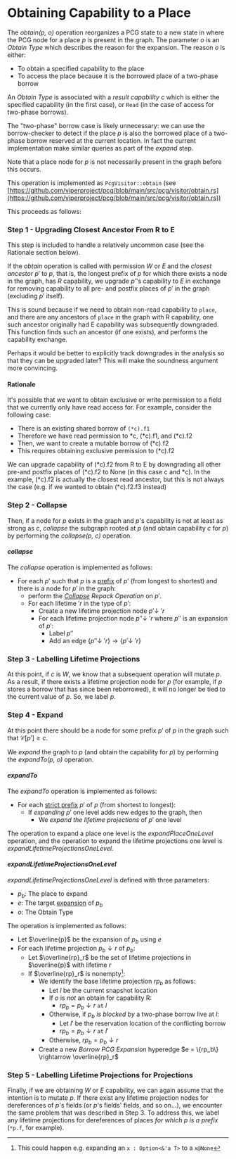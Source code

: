 # Obtaining Capability to a Place

The *obtain(p, o)* operation reorganizes a PCG state to a new state in where the
PCG node for a place $p$ is present in the graph. The parameter *o* is an
*Obtain Type* which describes the reason for the expansion. The reason $o$ is either:

- To obtain a specified capability to the place
- To access the place because it is the borrowed place of a two-phase borrow

An *Obtain Type* is associated with a *result capability* $c$ which is either
the specified capability (in the first case), or `Read` (in the case of access
for two-phase borrows).

<div class="warning">

The "two-phase" borrow case is likely unnecessary: we can use the borrow-checker
to detect if the place $p$ is also the borrowed place of a two-phase borrow
reserved at the current location. In fact the current implementation make
similar queries as part of the *expand* step.

</div>

Note that a place node for $p$
is not necessarily present in the graph before this occurs.

This operation is implemented as `PcgVisitor::obtain` (see [https://github.com/viperproject/pcg/blob/main/src/pcg/visitor/obtain.rs](https://github.com/viperproject/pcg/blob/main/src/pcg/visitor/obtain.rs))

This proceeds as follows:

### Step 1 - Upgrading Closest Ancestor From R to E

This step is included to handle a relatively uncommon case (see the Rationale
section below).

If the *obtain* operation is called with permission $W$ or $E$ and the *closest
ancestor* $p'$ to $p$, that is, the longest prefix of $p$ for which there exists
a node in the graph, has $R$ capability, we upgrade $p'$'s capability to $E$ in
exchange for removing capability to all pre- and postfix places of $p'$ in the
graph (excluding $p'$ itself).

This is sound because if we need to obtain non-read capability to `place`, and
there are any ancestors of `place` in the graph with R capability, one such
ancestor originally had E capability was subsequently downgraded. This function
finds such an ancestor (if one exists), and performs the capability exchange.

<div class="warning">

Perhaps it would be better to explicitly track downgrades in the analysis so
that they can be upgraded later? This will make the soundness argument more
convincing.

</div>

#### Rationale

It's possible that we want to obtain exclusive or write permission to
a field that we currently only have read access for. For example,
consider the following case:

- There is an existing shared borrow of `(*c).f1`
- Therefore we have read permission to *c, (*c).f1, and (*c).f2
- Then, we want to create a mutable borrow of (*c).f2
- This requires obtaining exclusive permission to (*c).f2

We can upgrade capability of (*c).f2 from R to E by downgrading all
other pre-and postfix places of (*c).f2 to None (in this case c and
*c). In the example, (*c).f2 is actually the closest read ancestor,
but this is not always the case (e.g. if we wanted to obtain
(*c).f2.f3 instead)

### Step 2 - Collapse 

Then, if a node for $p$ exists in the graph and $p$'s capability is not at least as strong as $c$, *collapse* the subgraph rooted at $p$ (and obtain capability $c$ for $p$) by performing the *collapse(p, c)* operation.

#### *collapse*

The *collapse* operation is implemented as follows:

- For each $p'$ such that $p$ is a [prefix](../definitions/mir.html#place-prefix) of $p'$ (from longest to shortest) and there is a node for $p'$ in the graph:
  - perform the [*Collapse*](./repack-ops.html#Collapse) _Repack Operation_ on $p'$.
  - For each lifetime $'r$ in the type of $p'$:
    - Create a new lifetime projection node $p'\downarrow~'r$
    - For each lifetime projection node $p''\downarrow~'r$ where $p''$ is an expansion of $p'$:
      - Label $p''$
      - Add an edge $\{p''\downarrow~'r\}\rightarrow\{p'\downarrow~'r\}$

### Step 3 - Labelling Lifetime Projections
At this point, if $c$ is $W$, we know that a subsequent operation will mutate $p$.
As a result, if there exists a lifetime projection node for $p$ (for example, if $p$ stores a borrow that has since been reborrowed), it will no longer be tied to the current value of $p$.
So, we label $p$.

### Step 4 - Expand

At this point there should be a node for some prefix $p'$ of $p$ in the graph such that $\mathcal{C}[p'] \geqslant c$.

We *expand* the graph to $p$ (and obtain the capability for $p$) by performing the *expandTo(p, o)* operation.

#### *expandTo*

The *expandTo* operation is implemented as follows:
- For each [strict prefix](../definitions/mir.html#place-prefix) $p'$ of $p$ (from shortest to longest):
    - If *expanding* $p'$ one level adds new edges to the graph, then
        - We *expand the lifetime projections* of $p'$ one level

The operation to expand a place one level is the *expandPlaceOneLevel* operation, and the operation to expand the lifetime projections one level is *expandLifetimeProjectionsOneLevel*.

#### *expandLifetimeProjectionsOneLevel*

*expandLifetimeProjectionsOneLevel* is defined with three parameters:

- $p_b$: The place to expand
- $e$: The target [expansion](../definitions.html#place-expansion) of $p_b$
- $o$: The Obtain Type

The operation is implemented as follows:

- Let $\overline{p}$ be the expansion of $p_b$ using $e$
- For each lifetime projection $p_b \downarrow r$ of $p_b$:
    - Let $\overline{rp}_r$ be the set of lifetime projections in $\overline{p}$
      with lifetime $r$
    - If $\overline{rp}_r$ is nonempty[^possible]:
        - We identify the base lifetime projection $rp_{b}$ as follows:
            - Let $l$ be the current snapshot location
            - If $o$ is *not* an obtain for capability R:
                - $rp_b = p_b \downarrow r~\texttt{at}~l$
            - Otherwise, if $p_b$ *is blocked by* a two-phase borrow live at $l$:
                - Let $l'$ be the reservation location of the conflicting borrow
                - $rp_b = p_b \downarrow r~\texttt{at}~l'$
            - Otherwise, $rp_b = p_b \downarrow r$
        - Create a new *Borrow PCG Expansion* hyperedge $e = \{rp_b\} \rightarrow \overline{rp}_r$

[^possible]: This could happen e.g. expanding an `x : Option<&'a T>` to a `x@None`

### Step 5 - Labelling Lifetime Projections for Projections
Finally, if we are obtaining $W$ or $E$ capability, we can again assume that the intention is to mutate $p$.
If there exist any lifetime projection nodes for dereferences of $p$'s fields (or $p$'s fields' fields, and so on...), we encounter the same problem that was described in Step 3.
To address this, we label any lifetime projections for dereferences of places *for which $p$ is a prefix* (`*p.f`, for example).
